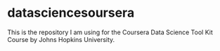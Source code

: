 datasciencesoursera
===================

This is the repository I am using for the Coursera Data Science Tool Kit Course by Johns Hopkins University.
